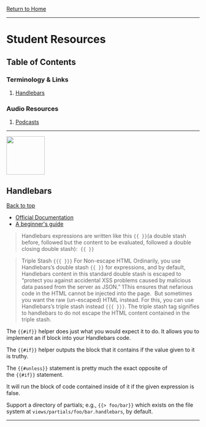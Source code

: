 [Return to Home](../../../README.md)

<hr>

# Student Resources

## Table of Contents

### Terminology & Links

01.  [Handlebars](#handlebars)

### Audio Resources
01.  [Podcasts](podcasts.md)


<hr>

<img src="../../00-admin-resources/assets/images/handlebars.jpg" width="100">

## Handlebars

[Back to top](#student-resources)

* [Official Documentation](https://handlebarsjs.com/)
* [A beginner's guide](https://www.sitepoint.com/a-beginners-guide-to-handlebars/)


> Handlebars expressions are written like this ``{{ }}``(a double stash before, followed but the content to be evaluated, followed a double closing double stash):  ``{{ }}``

> Triple Stash ``{{{ }}}`` For Non-escape HTML
Ordinarily, you use Handlebars’s double stash ``{{ }}`` for expressions, and by default, Handlebars content in this standard double stash is escaped to “protect you against accidental XSS problems caused by malicious data passed from the server as JSON.” 1This ensures that nefarious code in the HTML cannot be injected into the page.  But sometimes you want the raw (un-escaped) HTML instead. For this, you can use Handlebars’s triple stash instead ``{{{ }}}``. The triple stash tag signifies to handlebars to do not escape the HTML content contained in the triple stash.

The `{{#if}}` helper does just what you would expect it to do. It allows you to implement an if block into your Handlebars code.

The `{{#if}}` helper outputs the block that it contains if the value given to it is truthy.

The `{{#unless}}` statement is pretty much the exact opposite of the `{{#if}}` statement.

It will run the block of code contained inside of it if the given expression is false.

Support a directory of partials; e.g., `{{> foo/bar}}` which exists on the file system at `views/partials/foo/bar.handlebars`, by default.

----------------------------------------